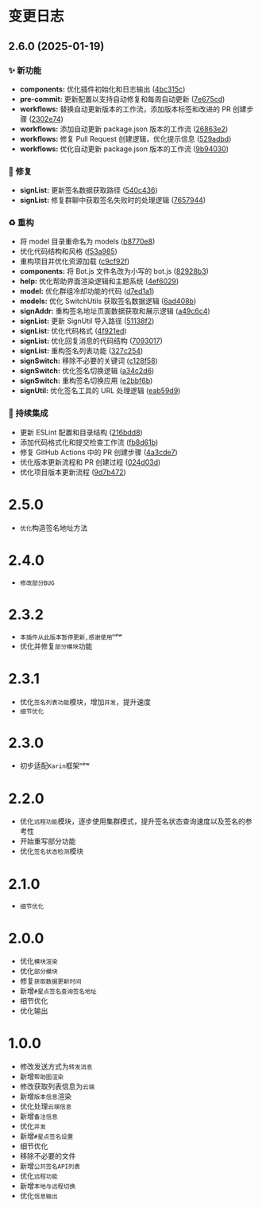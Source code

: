 # 变更日志

## 2.6.0 (2025-01-19)

### ✨ 新功能

* **components:** 优化插件初始化和日志输出 ([4bc315c](https://github.com/wuliya336/starlight-qsign/commit/4bc315ce26fecdc92e36437f9ee447893bf30203))
* **pre-commit:** 更新配置以支持自动修复和每周自动更新 ([7e675cd](https://github.com/wuliya336/starlight-qsign/commit/7e675cd25f765f64ed656cfe62a1bbff15fcc9fc))
* **workflows:** 替换自动更新版本的工作流，添加版本标签和改进的 PR 创建步骤 ([2302e74](https://github.com/wuliya336/starlight-qsign/commit/2302e74c7093ee7a8794a903e18c12f487d37051))
* **workflows:** 添加自动更新 package.json 版本的工作流 ([26863e2](https://github.com/wuliya336/starlight-qsign/commit/26863e2f85ece999519562727d73cdf179b1b553))
* **workflows:** 修复 Pull Request 创建逻辑，优化提示信息 ([529adbd](https://github.com/wuliya336/starlight-qsign/commit/529adbdd8dd480c0191721ca5c602d992dd5a6a7))
* **workflows:** 优化自动更新 package.json 版本的工作流 ([9b94030](https://github.com/wuliya336/starlight-qsign/commit/9b9403054ac6b0a32405a2585a09051b6d53ce74))

### 🐛 修复

* **signList:** 更新签名数据获取路径 ([540c436](https://github.com/wuliya336/starlight-qsign/commit/540c436d20eb7b496f994d8a181f893246682243))
* **signList:** 修复群聊中获取签名失败时的处理逻辑 ([7657944](https://github.com/wuliya336/starlight-qsign/commit/765794400d7406621c6d3cdd8241dcdfc2cc7e93))

### ♻️ 重构

* 将 model 目录重命名为 models ([b8770e8](https://github.com/wuliya336/starlight-qsign/commit/b8770e8c6121ec6035ad69ea7042b65030ba9c81))
* 优化代码结构和风格 ([f53a985](https://github.com/wuliya336/starlight-qsign/commit/f53a9858bc62f1da10673a53b9fd66d023db22cc))
* 重构项目并优化资源加载 ([c9cf92f](https://github.com/wuliya336/starlight-qsign/commit/c9cf92f48e84fc1f3d795f127f2b564c8385c082))
* **components:** 将 Bot.js 文件名改为小写的 bot.js ([82928b3](https://github.com/wuliya336/starlight-qsign/commit/82928b354d5d867c6cf2483b0501d4af868ed159))
* **help:** 优化帮助界面渲染逻辑和主题系统 ([4ef6029](https://github.com/wuliya336/starlight-qsign/commit/4ef602982c18e5873409c6b536a1b69d821085b7))
* **model:** 优化群组冷却功能的代码 ([d7ed1a1](https://github.com/wuliya336/starlight-qsign/commit/d7ed1a1e518b99ca2f32f857e45e6713f94dcfc7))
* **models:** 优化 SwitchUtils 获取签名数据逻辑 ([6ad408b](https://github.com/wuliya336/starlight-qsign/commit/6ad408b0155877cd175788fe0305ce8301de41f3))
* **signAddr:** 重构签名地址页面数据获取和展示逻辑 ([a49c6c4](https://github.com/wuliya336/starlight-qsign/commit/a49c6c44bb1d282a369cb3f7987521253cecc726))
* **signList:** 更新 SignUtil 导入路径 ([51138f2](https://github.com/wuliya336/starlight-qsign/commit/51138f220b7b73a708b8a16589cd7f6232b064cf))
* **signList:** 优化代码格式 ([4f921ed](https://github.com/wuliya336/starlight-qsign/commit/4f921edd1f2f8a6776d2b0b4ed2252bf626422d1))
* **signList:** 优化回复消息的代码结构 ([7093017](https://github.com/wuliya336/starlight-qsign/commit/7093017ddcfa6e3d085b365c0d7c7ba9452bffff))
* **signList:** 重构签名列表功能 ([327c254](https://github.com/wuliya336/starlight-qsign/commit/327c25438d258acf62582a6fb540c2cc655a4ae0))
* **signSwitch:** 移除不必要的关键词 ([c128f58](https://github.com/wuliya336/starlight-qsign/commit/c128f58f2e0046b260c9378d6e29d4633cf77451))
* **signSwitch:** 优化签名切换逻辑 ([a34c2d6](https://github.com/wuliya336/starlight-qsign/commit/a34c2d6b4b22bf396b524ae12f2cb1f0e307eccd))
* **signSwitch:** 重构签名切换应用 ([e2bbf6b](https://github.com/wuliya336/starlight-qsign/commit/e2bbf6ba67fdb91603df5c6ad51f32b40b37e48e))
* **signUtil:** 优化签名工具的 URL 处理逻辑 ([eab59d9](https://github.com/wuliya336/starlight-qsign/commit/eab59d95c56b55875c0f20410ac79a3f0a89f512))

### 🔄 持续集成

* 更新 ESLint 配置和目录结构 ([216bdd8](https://github.com/wuliya336/starlight-qsign/commit/216bdd8795ee31c3ce7521285c09853e72c1fcf4))
* 添加代码格式化和提交检查工作流 ([fb8d61b](https://github.com/wuliya336/starlight-qsign/commit/fb8d61beb851024089e0a23556e94b78678243ad))
* 修复 GitHub Actions 中的 PR 创建步骤 ([4a3cde7](https://github.com/wuliya336/starlight-qsign/commit/4a3cde75e5b929630132c8198f3cb1108da930ad))
* 优化版本更新流程和 PR 创建过程 ([024d03d](https://github.com/wuliya336/starlight-qsign/commit/024d03d05495d445f758f439dd39d1f608dfb686))
* 优化项目版本更新流程 ([9d7b472](https://github.com/wuliya336/starlight-qsign/commit/9d7b4721a4b4143734f140360eb134add1c91f9e))

# 2.5.0
- `优化`构造签名地址方法

# 2.4.0
- `修改部分BUG`

# 2.3.2
  - `本插件从此版本暂停更新,感谢使用`ⁿᵉʷ
  - 优化并修复`部分模块`功能

# 2.3.1
  - 优化`签名列表功能`模块，增加`并发`，提升速度
  - `细节优化`

# 2.3.0
  - 初步适配`Karin`框架ⁿᵉʷ

# 2.2.0
  - 优化`远程功能`模块，逐步使用集群模式，提升签名状态查询速度以及签名的参考性
  - 开始重写部分功能
  - 优化`签名状态检测`模块

# 2.1.0
  - `细节优化`

# 2.0.0
  - 优化`模块渲染`
  - 优化`部分模块`
  - 修复`获取数据更新时间`
  - 新增`#星点签名查询签名地址`
  - 细节优化
  - 优化输出

# 1.0.0
  - 修改发送方式为`转发消息`
  - 新增`帮助图渲染`
  - 修改获取列表信息为`云端`
  - 新增`版本信息`渲染
  - 优化处理`云端信息`
  - 新增`备注信息`
  - 优化`并发`
  - 新增`#星点签名设置`
  - 细节优化
  - 移除不必要的文件
  - 新增`公共签名API列表`
  - 优化`远程功能`
  - 新增`本地与远程切换`
  - 优化`信息输出`
